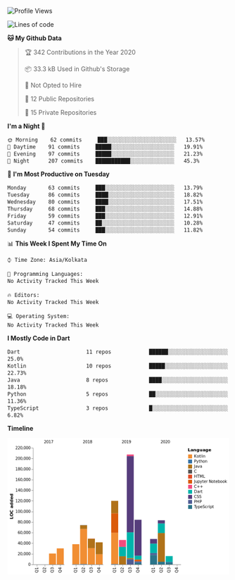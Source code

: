 <!--START_SECTION:waka-->
![Profile Views](http://img.shields.io/badge/Profile%20Views-67-blue)

![Lines of code](https://img.shields.io/badge/From%20Hello%20World%20I%27ve%20Written-1.6%20million%20lines%20of%20code-blue)

**🐱 My Github Data** 

> 🏆 342 Contributions in the Year 2020
 > 
> 📦 33.3 kB Used in Github's Storage 
 > 
> 🚫 Not Opted to Hire
 > 
> 📜 12 Public Repositories
 > 
> 🔑 15 Private Repositories 

**I'm a Night 🦉** 

```text
🌞 Morning    62 commits     ███░░░░░░░░░░░░░░░░░░░░░░   13.57% 
🌆 Daytime    91 commits     █████░░░░░░░░░░░░░░░░░░░░   19.91% 
🌃 Evening    97 commits     █████░░░░░░░░░░░░░░░░░░░░   21.23% 
🌙 Night      207 commits    ███████████░░░░░░░░░░░░░░   45.3%

```
📅 **I'm Most Productive on Tuesday** 

```text
Monday       63 commits     ███░░░░░░░░░░░░░░░░░░░░░░   13.79% 
Tuesday      86 commits     ████░░░░░░░░░░░░░░░░░░░░░   18.82% 
Wednesday    80 commits     ████░░░░░░░░░░░░░░░░░░░░░   17.51% 
Thursday     68 commits     ███░░░░░░░░░░░░░░░░░░░░░░   14.88% 
Friday       59 commits     ███░░░░░░░░░░░░░░░░░░░░░░   12.91% 
Saturday     47 commits     ██░░░░░░░░░░░░░░░░░░░░░░░   10.28% 
Sunday       54 commits     ███░░░░░░░░░░░░░░░░░░░░░░   11.82%

```


📊 **This Week I Spent My Time On** 

```text
⌚︎ Time Zone: Asia/Kolkata

💬 Programming Languages: 
No Activity Tracked This Week

🔥 Editors: 
No Activity Tracked This Week

💻 Operating System: 
No Activity Tracked This Week

```

**I Mostly Code in Dart** 

```text
Dart                     11 repos            ██████░░░░░░░░░░░░░░░░░░░   25.0% 
Kotlin                   10 repos            █████░░░░░░░░░░░░░░░░░░░░   22.73% 
Java                     8 repos             ████░░░░░░░░░░░░░░░░░░░░░   18.18% 
Python                   5 repos             ██░░░░░░░░░░░░░░░░░░░░░░░   11.36% 
TypeScript               3 repos             █░░░░░░░░░░░░░░░░░░░░░░░░   6.82%

```


**Timeline**

![Chart not found](https://github.com/prabhatdev/prabhatdev/blob/master/charts/bar_graph.png) 


<!--END_SECTION:waka-->

